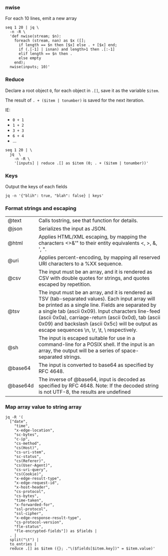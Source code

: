 ### nwise

For each 10 lines, emit a new array

```
seq 1 20 | jq \
  -n -R \
  'def nwise(stream; $n):
    foreach (stream, nan) as $x ([];
      if length == $n then [$x] else . + [$x] end;
      if (.[-1] | isnan) and length>1 then .[:-1]
      elif length == $n then .
      else empty
    end);
  nwise(inputs; 10)'
```

### Reduce

Declare a root object `0`, for each object in `.[]`, save it as the variable `$item`.

The result of `. + ($item | tonumber)` is saved for the next iteration.

IE:
  * `0 + 1`
  * `1 + 2`
  * `3 + 3`
  * `6 + 4`
  * ...

```
seq 1 20 | \
  jq  \
    -n -R \
    '[inputs] | reduce .[] as $item (0; . + ($item | tonumber))'
```

### Keys

Output the keys of each fields

```
jq -n '{"blih": true, "blah": false} | keys'
````

### Format strings and escaping

|   |   |
|---|---|
|@text|Calls tostring, see that function for details.|
|@json|Serializes the input as JSON.|
|@html|Applies HTML/XML escaping, by mapping the characters <>&'" to their entity equivalents &lt;, &gt;, &amp;, &apos;, &quot;.|
|@uri|Applies percent-encoding, by mapping all reserved URI characters to a %XX sequence.|
|@csv|The input must be an array, and it is rendered as CSV with double quotes for strings, and quotes escaped by repetition.|
@tsv|The input must be an array, and it is rendered as TSV (tab-separated values). Each input array will be printed as a single line. Fields are separated by a single tab (ascii 0x09). Input characters line-feed (ascii 0x0a), carriage-return (ascii 0x0d), tab (ascii 0x09) and backslash (ascii 0x5c) will be output as escape sequences \n, \r, \t, \\ respectively.|
|@sh|The input is escaped suitable for use in a command-line for a POSIX shell. If the input is an array, the output will be a series of space-separated strings.|
|@base64|The input is converted to base64 as specified by RFC 4648.|
|@base64d|The inverse of @base64, input is decoded as specified by RFC 4648. Note: If the decoded string is not UTF-8, the results are undefined|

### Map array value to string array

```
jq -R '(
  ["date",
    "time",
    "x-edge-location",
    "sc-bytes",
    "c-ip",
    "cs-method",
    "cs(Host)",
    "cs-uri-stem",
    "sc-status",
    "cs(Referer)",
    "cs(User-Agent)",
    "cs-uri-query",
    "cs(Cookie)",
    "x-edge-result-type",
    "x-edge-request-id",
    "x-host-header",
    "cs-protocol",
    "cs-bytes",
    "time-taken",
    "x-forwarded-for",
    "ssl-protocol",
    "ssl-cipher",
    "x-edge-response-result-type",
    "cs-protocol-version",
    "fle-status",
    "fle-encrypted-fields"]) as $fields |
  . |
  split("\t") |
  to_entries |
  reduce .[] as $item ({}; ."\($fields[$item.key])" = $item.value)'
```
